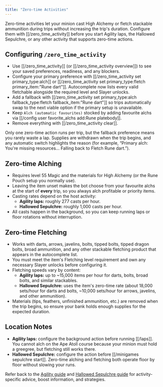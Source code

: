 ```yaml
---
title: "Zero-time Activities"
---
```


Zero-time activities let your minion cast High Alchemy or fletch stackable ammunition during trips without increasing the trip's duration. Configure them with [[/zero_time_activity]] before you start Agility laps, the Hallowed Sepulchre, or any other activity that supports zero-time actions.

## Configuring `/zero_time_activity`

- Use [[/zero_time_activity]] (or [[/zero_time_activity overview]]) to see your saved preferences, readiness, and any blockers.
- Configure your primary preference with [[/zero_time_activity set primary_type\:alch]] or [[/zero_time_activity set primary_type\:fletch primary_item\:"Rune dart"]]. Autocomplete now lists every valid fletchable alongside the required level and Slayer unlocks.
- Add a fallback with [[/zero_time_activity set primary_type\:alch fallback_type\:fletch fallback_item\:"Rune dart"]] so trips automatically swap to the next viable option if the primary setup is unavailable.
- Keep `Alch (automatic favourites)` stocked by adding favourite alchs via [[/config user favorite_alchs add\:Rune platebody]].
- Remove everything with [[/zero_time_activity clear]].

Only one zero-time action runs per trip, but the fallback preference means you rarely waste a lap. Supplies are withdrawn when the trip begins, and any automatic switch highlights the reason (for example, “Primary alch: You're missing resources… Falling back to Fletch Rune dart.”).

## Zero-time Alching

- Requires level 55 Magic and the materials for High Alchemy (or the Rune Pouch setup you normally use).
- Leaving the item unset makes the bot choose from your favourite alchs at the start of **every** trip, so you always alch profitable or priority items.
- Casting rates depend on the host activity:
  - **Agility laps:** roughly 277 casts per hour.
  - **Hallowed Sepulchre:** roughly 1,000 casts per hour.
- All casts happen in the background, so you can keep running laps or floor rotations without interruption.

## Zero-time Fletching

- Works with darts, arrows, javelins, bolts, tipped bolts, tipped dragon bolts, broad ammunition, and any other stackable fletching product that appears in the autocomplete list.
- You must meet the item's Fletching level requirement and own any necessary Slayer unlocks before configuring it.
- Fletching speeds vary by content:
  - **Agility laps:** up to ~15,000 items per hour for darts, bolts, broad bolts, and similar stackables.
  - **Hallowed Sepulchre:** uses the item's zero-time rate (about 18,000 sets/hour for darts and bolts, ~10,000 sets/hour for arrows, javelins, and other ammunition).
- Materials (tips, feathers, unfinished ammunition, etc.) are removed when the trip begins, so ensure your bank holds enough supplies for the expected duration.

## Location Notes

- **Agility laps:** configure the background action before running [[/laps]]. You cannot alch on the Ape Atoll course because your minion must hold a greegree, but fletching still works there.
- **Hallowed Sepulchre:** configure the action before [[/minigames sepulchre start]]. Zero-time alching and fletching both operate floor by floor without slowing your runs.

Refer back to the [Agility guide](/osb/skills/agility) and [Hallowed Sepulchre guide](/osb/activities/hallowed-sepulchre) for activity-specific advice, boost information, and strategies.

